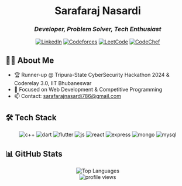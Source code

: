 <div align="center">
  
  # Sarafaraj Nasardi
  ### *Developer, Problem Solver, Tech Enthusiast*
  
  [![LinkedIn](https://img.shields.io/badge/LinkedIn-0077B5?style=for-the-badge&logo=linkedin&logoColor=white)](https://linkedin.com/in/sarafaraj-nasardi-7722b31b3)
  [![Codeforces](https://img.shields.io/badge/Codeforces-445f9d?style=for-the-badge&logo=Codeforces&logoColor=white)](https://codeforces.com/profile/sarafarajnasardi)
  [![LeetCode](https://img.shields.io/badge/-LeetCode-FFA116?style=for-the-badge&logo=LeetCode&logoColor=black)](https://leetcode.com/u/Sarafaraj/)
  [![CodeChef](https://img.shields.io/badge/Codechef-%23B92B27.svg?&style=for-the-badge&logo=Codechef&logoColor=white)](https://www.codechef.com/users/sarafarajn)
</div>

## 👨‍💻 About Me
- 🏆 Runner-up @ Tripura-State CyberSecurity Hackathon 2024 & Coderelay 3.0, IIT Bhubaneswar
- 🚀 Focused on Web Development & Competitive Programming
- 📫 Contact: sarafarajnasardi786@gmail.com

## 🛠️ Tech Stack
<div align="center">
  <img src="https://img.shields.io/badge/C++-00599C?style=for-the-badge&logo=c%2B%2B&logoColor=white" alt="c++" />
  <img src="https://img.shields.io/badge/Dart-0175C2?style=for-the-badge&logo=dart&logoColor=white" alt="dart" />
  <img src="https://img.shields.io/badge/Flutter-02569B?style=for-the-badge&logo=flutter&logoColor=white" alt="flutter" />
  <img src="https://img.shields.io/badge/JavaScript-F7DF1E?style=for-the-badge&logo=javascript&logoColor=black" alt="js" />
  <img src="https://img.shields.io/badge/React-20232A?style=for-the-badge&logo=react&logoColor=61DAFB" alt="react" />
  <img src="https://img.shields.io/badge/Express.js-404D59?style=for-the-badge" alt="express" />
  <img src="https://img.shields.io/badge/MongoDB-4EA94B?style=for-the-badge&logo=mongodb&logoColor=white" alt="mongo" />
  <img src="https://img.shields.io/badge/MySQL-00000F?style=for-the-badge&logo=mysql&logoColor=white" alt="mysql" />
</div>

## 📊 GitHub Stats
<div align="center">
  <img src="https://github-readme-stats.vercel.app/api/top-langs?username=sarafarajnasardi&show_icons=true&locale=en&layout=compact&theme=tokyonight&hide_border=true" alt="Top Languages" />
</div>

<div align="center">
  <img src="https://komarev.com/ghpvc/?username=sarafarajnasardi&label=Profile%20Views&color=0e75b6&style=flat" alt="profile views" />
</div>
